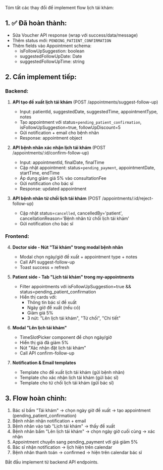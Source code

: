 Tóm tắt các thay đổi để implement flow lịch tái khám:

## 1. ✅ Đã hoàn thành:

- Sửa Voucher API response (wrap với success/data/message)
- Thêm status mới: `PENDING_PATIENT_CONFIRMATION`
- Thêm fields vào Appointment schema:
  - isFollowUpSuggestion: boolean
  - suggestedFollowUpDate: Date
  - suggestedFollowUpTime: string

## 2. Cần implement tiếp:

### Backend:

1. **API tạo đề xuất lịch tái khám** (POST /appointments/suggest-follow-up)

   - Input: patientId, suggestedDate, suggestedTime, appointmentType, notes
   - Tạo appointment với status=`pending_patient_confirmation`, isFollowUpSuggestion=true, followUpDiscount=5
   - Gửi notification + email cho bệnh nhân
   - Response: appointment object

2. **API bệnh nhân xác nhận lịch tái khám** (POST /appointments/:id/confirm-follow-up)

   - Input: appointmentId, finalDate, finalTime
   - Cập nhật appointment: status=`pending_payment`, appointmentDate, startTime, endTime
   - Áp dụng giảm giá 5% vào consultationFee
   - Gửi notification cho bác sĩ
   - Response: updated appointment

3. **API bệnh nhân từ chối lịch tái khám** (POST /appointments/:id/reject-follow-up)
   - Cập nhật status=`cancelled`, cancelledBy='patient', cancellationReason='Bệnh nhân từ chối lịch tái khám'
   - Gửi notification cho bác sĩ

### Frontend:

4. **Doctor side - Nút "Tái khám" trong modal bệnh nhân**

   - Modal chọn ngày/giờ đề xuất + appointment type + notes
   - Call API suggest-follow-up
   - Toast success + refresh

5. **Patient side - Tab "Lịch tái khám" trong my-appointments**

   - Filter appointments với isFollowUpSuggestion=true && status=pending_patient_confirmation
   - Hiển thị cards với:
     - Thông tin bác sĩ đề xuất
     - Ngày giờ đề xuất (nếu có)
     - Giảm giá 5%
     - 3 nút: "Lên lịch tái khám", "Từ chối", "Chi tiết"

6. **Modal "Lên lịch tái khám"**

   - TimeSlotPicker component để chọn ngày/giờ
   - Hiển thị giá đã giảm 5%
   - Nút "Xác nhận đặt lịch tái khám"
   - Call API confirm-follow-up

7. **Notification & Email templates**
   - Template cho đề xuất lịch tái khám (gửi bệnh nhân)
   - Template cho xác nhận lịch tái khám (gửi bác sĩ)
   - Template cho từ chối lịch tái khám (gửi bác sĩ)

## 3. Flow hoàn chỉnh:

1. Bác sĩ bấm "Tái khám" → chọn ngày giờ đề xuất → tạo appointment (pending_patient_confirmation)
2. Bệnh nhân nhận notification + email
3. Bệnh nhân vào tab "Lịch tái khám" → thấy đề xuất
4. Bệnh nhân bấm "Lên lịch tái khám" → chọn ngày giờ cuối cùng → xác nhận
5. Appointment chuyển sang pending_payment với giá giảm 5%
6. Bác sĩ nhận notification → lịch hiện trên calendar
7. Bệnh nhân thanh toán → confirmed → hiện trên calendar bác sĩ

Bắt đầu implement từ backend API endpoints.

